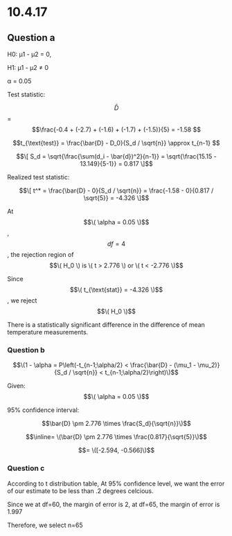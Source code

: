 # 10.4.17

## Question a

H0: μ1 - μ2 = 0,

H1: μ1 - μ2 ≠ 0

α = 0.05

Test statistic: 

$$\bar{D}$$ = $$\frac{-0.4 + (-2.7) + (-1.6) + (-1.7) + (-1.5)}{5} = -1.58 $$

$$t_{\text{test}} = \frac{\bar{D} - D_0}{S_d / \sqrt{n}} \approx t_{n-1} $$

$$\[ S_d = \sqrt{\frac{\sum(d_i - \bar{d})^2}{n-1}} = \sqrt{\frac{15.15 - 13.149}{5-1}} = 0.817 \]$$

Realized test statistic:


$$\[ t^* = \frac{\bar{D} - 0}{S_d / \sqrt{n}} = \frac{-1.58 - 0}{0.817 / \sqrt{5}} = -4.326 \]$$

At $$\( \alpha = 0.05 \)$$, $$df=4$$, the rejection region of $$\( H_0 \) is \( t > 2.776 \) or \( t < -2.776 \)$$

Since $$\( t_{\text{stat}} = -4.326 \)$$, we reject $$\( H_0 \)$$

There is a statistically significant difference in the difference of mean temperature measurements.


### Question b

$$\(1 - \alpha = P\left(-t_{n-1;\alpha/2} < \frac{\bar{D} - (\mu_1 - \mu_2)}{S_d / \sqrt{n}} < t_{n-1;\alpha/2}\right)\)$$

Given: $$\( \alpha = 0.05 \)$$

95% confidence interval: 

$$\bar{D} \pm 2.776 \times \frac{S_d}{\sqrt{n}}\)$$

$$\inline= \(\bar{D} \pm 2.776 \times \frac{0.817}{\sqrt{5}}\)$$

$$= \([-2.594, -0.566]\)$$

### Question c

According to t distribution table, At 95% confidence level, we want the error of our estimate to be less than .2 degrees celcious.

Since we at df=60, the margin of error is 2, at df=65, the margin of error is 1.997

Therefore, we select n=65
